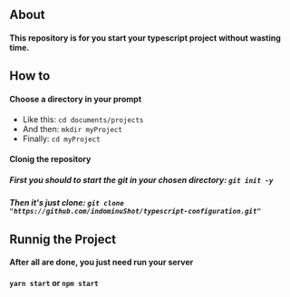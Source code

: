 ## About

#### This repository is for you start your typescript project without wasting time.

## How to

#### Choose a directory in your prompt
- Like this:   `cd documents/projects`
- And then:   `mkdir myProject`
- Finally:   `cd myProject`

#### Clonig the repository

##### First you should to start the git in your chosen directory: `git init -y`
##### Then it's just clone: `git clone "https://github.com/indominuShot/typescript-configuration.git"`

## Runnig the Project

#### After all are done, you just need run your server
#### `yarn start` or `npm start`
